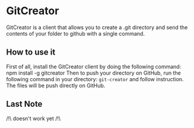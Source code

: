 # GitCreator
GitCreator is a client that allows you to create a .git directory and send the contents of your folder to github with a single command.

## How to use it
First of all, install the GitCreator client by doing the following command: npm install -g gitcreator
Then to push your directory on GitHub, run the following command in your directory: ```git-creator``` and follow instruction.
The files will be push directly on GitHub.

## Last Note
/!\ doesn't work yet /!\


